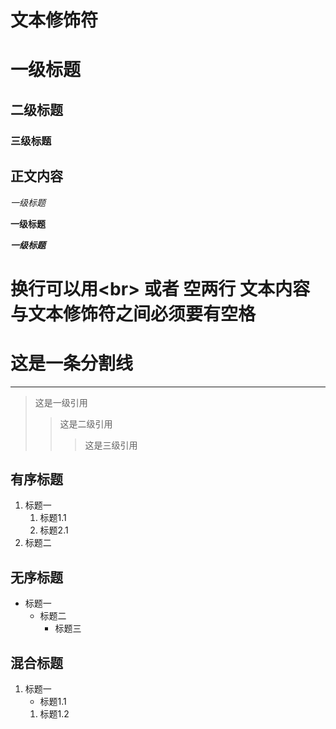# 文本修饰符<br>
# 一级标题<br>
## 二级标题<br>
### 三级标题<br>


## 正文内容 <br>
*一级标题*


**一级标题**


***一级标题***

# 换行可以用\<br\> 或者 空两行 文本内容与文本修饰符之间必须要有空格

# 这是一条分割线
---


> 这是一级引用
>> 这是二级引用
>>> 这是三级引用

## 有序标题 <br>
1. 标题一
   1. 标题1.1
   2. 标题2.1
2. 标题二

## 无序标题
* 标题一
  * 标题二
    * 标题三

## 混合标题

1. 标题一
   * 标题1.1
   1. 标题1.2


